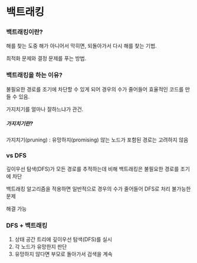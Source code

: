 # 백트래킹

### 백트래킹이란?

 해를 찾는 도중 해가 아니어서 막히면, 되돌아가서 다시 해를 찾는 기법. 

 최적화 문제와 결정 문제를 푸는 방법.

 

### 백트래킹을 하는 이유?

 불필요한 경로를 조기에 차단할 수 있게 되어 경우의 수가 줄어들어 효율적인 코드를 만들 수 있음.

 가지치기를 얼마나 잘하느냐가 관건.

  ##### 가지치기란? 

  가지치기(pruning) : 유망하지(promising) 않는 노드가 포함된 경로는 고려하지 않음



### vs DFS

  깊이우선 탐색(DFS)가 모든 경로를 추적하는데 비해 백트래킹은 불필요한 경로를 조기에 차단

  백트래킹 알고리즘을 적용하면 일반적으로 경우의 수가 줄어들어 DFS로 처리 불가능한 문제 

  해결 가능

 

### DFS + 백트래킹

1. 상태 공간 트리에 깊이우선 탐색(DFS)를 실시
2. 각 노드가 유망한지 판단
3. 유망하지 않다면 부모로 돌아가서 검색을 계속





  